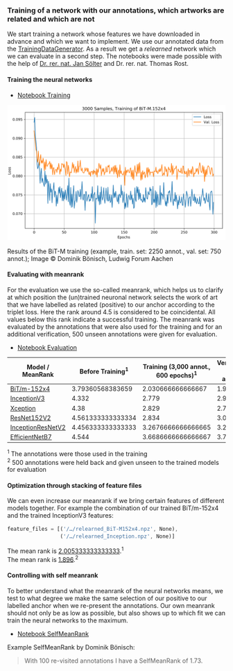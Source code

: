 ### Training of a network with our annotations, which artworks are related and which are not

We start training a network whose features we have downloaded in advance and which we want to implement. We use our annotated data from the [TrainingDataGenerator](https://github.com/DominikBoenisch/Training-the-Archive/tree/master/Prototype/3_Training_Dataset). As a result we get a *relearned* network which we can evaluate in a second step. The notebooks were made possible with the help of [Dr. rer. nat. Jan Sölter](https://de.linkedin.com/in/jansoelter) and Dr. rer. nat. Thomas Rost.

#### Training the neural networks

* [Notebook Training](https://github.com/DominikBoenisch/Training-the-Archive/blob/master/Prototype/4_Training/Training_SimilarityNet.ipynb)

<img src="https://github.com/DominikBoenisch/Training-the-Archive/blob/master/Images/3000_Samples_BiT-M.152x4.png" width="750" height="">

Results of the BiT-M training (example, train. set: 2250 annot., val. set: 750 annot.);
Image © Dominik Bönisch, Ludwig Forum Aachen

#### Evaluating with meanrank

For the evaluation we use the so-called meanrank, which helps us to clarify at which position the (un)trained neuronal network selects the work of art that we have labelled as related (positive) to our anchor according to the triplet loss. Here the rank around 4.5 is considered to be coincidental. All values below this rank indicate a successful training. The meanrank was evaluated by the annotations that were also used for the training and for an additional verification, 500 unseen annotations were given for evaluation. 

* [Notebook Evaluation](https://github.com/DominikBoenisch/Training-the-Archive/blob/master/Prototype/4_Training/MeanRankEvaluation.ipynb)

Model / MeanRank | Before Training<sup>1</sup>| Training (3,000 annot., 600 epochs)<sup>1</sup>| Verification (500 annot.)<sup>2</sup>
------------ | -------------| -------------| -------------
[BiT/m-152x4](https://tfhub.dev/google/bit/m-r152x4/1) | 3.79360568383659| 2.030666666666667| 1.932
[InceptionV3](https://keras.io/api/applications/inceptionv3/) | 4.332| 2.779| 2.902
[Xception](https://keras.io/api/applications/xception/) | 4.38| 2.829| 2.724
[ResNet152V2](https://keras.io/api/applications/resnet/#resnet152v2-function)| 4.561333333333334| 2.834| 3.08 
[InceptionResNetV2](https://keras.io/api/applications/inceptionresnetv2/) | 4.456333333333333| 3.2676666666666665| 3.2
[EfficientNetB7](https://keras.io/api/applications/efficientnet/#efficientnetb7-function) | 4.544| 3.6686666666666667| 3.784

<p><sup>1</sup> The annotations were those used in the training<br> 
<sup>2</sup> 500 annotations were held back and given unseen to the trained models for evaluation</p>

#### Optimization through stacking of feature files
We can even increase our meanrank if we bring certain features of different models together. For example the combination of our trained BiT/m-152x4 and the trained InceptionV3 features:
```javascript
feature_files = [('/…/relearned_BiT-M152x4.npz', None),
                 ('/…/relearned_Inception.npz', None)]
```
<p>The mean rank is <ins>2.005333333333333</ins>.<sup>1</sup><br>
The mean rank is <ins>1.896</ins>.<sup>2</sup></p>

#### Controlling with self meanrank

To better understand what the meanrank of the neural networks means, we test to what degree we make the same selection of our positive to our labelled anchor when we re-present the annotations. Our own meanrank should not only be as low as possible, but also shows up to which fit we can train the neural networks to the maximum.

* [Notebook SelfMeanRank](https://github.com/DominikBoenisch/Training-the-Archive/blob/master/Prototype/4_Training/SelfMeanRank.ipynb)

Example SelfMeanRank by Dominik Bönisch:
> With 100 re-visited annotations I have a SelfMeanRank of 1.73.
